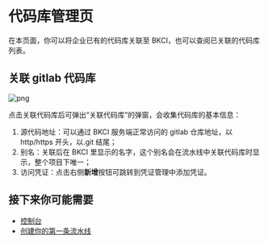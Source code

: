 # 代码库管理页

在本页面，你可以将企业已有的代码库关联至 BKCI，也可以查阅已关联的代码库列表。

## 关联 gitlab 代码库

![png](../../assets/service_repos_link.png)

点击关联代码库后可弹出“关联代码库”的弹窗，会收集代码库的基本信息：

1. 源代码地址：可以通过 BKCI 服务端正常访问的 gitlab 仓库地址，以 http/https 开头，以.git 结尾；
2. 别名：关联后在 BKCI 里显示的名字，这个别名会在流水线中关联代码库时显示，整个项目下唯一；
3. 访问凭证：点击右侧**新增**按钮可跳转到凭证管理中添加凭证。

## 接下来你可能需要

- [控制台](../Console/Console.md)
- [创建你的第一条流水线](../../Quickstarts/Create-your-first-pipeline.md)